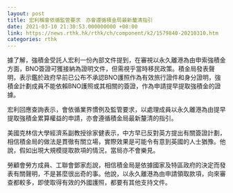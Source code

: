 ```yaml
---
layout: post
title: 宏利稱會依循監管要求　亦會遵循積金局最新釐清指引
date: 2021-03-10 21:30:53.000000000 +08:00
link: https://news.rthk.hk/rthk/ch/component/k2/1579840-20210310.htm
categories: rthk
---
```


據了解，強積金受託人宏利一份內部文件提到，在審視以永久離港為由申索強積金方面，BNO簽證可獲接納為證明文件，但需視乎當時移民政策。積金局發表聲明，表示鑑於政府早前已公布不承認BNO護照作為有效旅行證件和身分證明，強積金計劃成員不能依賴BNO護照或其相關的簽證，作為申請提早提取強積金的證據。

宏利回應查詢表示，會依循業界慣例及監管要求，以處理成員以永久離港為由提早提取強積金累算權益的申請，亦會遵循積金局最新釐清的指引。

美國克林信大學經濟系副教授徐家健表示，中方早已反對英方提出有關簽證計劃，相信積金局的做法是貫徹有關立場，實際效果是可能令有意到英國的人士猶豫。他說，假如出現大規模提取款項的情況，當局亦不會樂見。

勞顧會勞方成員、工聯會鄧家彪說，相信積金局是依據國家及特區政府的決定而發表有關聲明，不是甚麼很出奇的事。他說，以永久離港為由申請領取款項，向來審查都較多，即使取得有效的外國護照，都要有其他支持文件。
